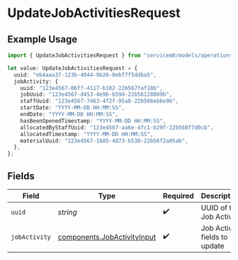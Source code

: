 # UpdateJobActivitiesRequest

## Example Usage

```typescript
import { UpdateJobActivitiesRequest } from "servicem8/models/operations";

let value: UpdateJobActivitiesRequest = {
  uuid: "eb4aaa37-123b-4044-9b26-0ebf7f5ddba5",
  jobActivity: {
    uuid: "123e4567-06ff-4117-b182-22b567faf18b",
    jobUuid: "123e4567-d453-4e9b-b59d-22b56128809b",
    staffUuid: "123e4567-7463-4f2f-95a8-22b566eb6e9b",
    startDate: "YYYY-MM-DD HH:MM:SS",
    endDate: "YYYY-MM-DD HH:MM:SS",
    hasBeenOpenedTimestamp: "YYYY-MM-DD HH:MM:SS",
    allocatedByStaffUuid: "123e4567-aa6e-4fc1-b29f-22b568f7d0cb",
    allocatedTimestamp: "YYYY-MM-DD HH:MM:SS",
    materialUuid: "123e4567-1b85-4873-b530-22b56f2a05ab",
  },
};
```

## Fields

| Field                                                                      | Type                                                                       | Required                                                                   | Description                                                                |
| -------------------------------------------------------------------------- | -------------------------------------------------------------------------- | -------------------------------------------------------------------------- | -------------------------------------------------------------------------- |
| `uuid`                                                                     | *string*                                                                   | :heavy_check_mark:                                                         | UUID of the Job Activity                                                   |
| `jobActivity`                                                              | [components.JobActivityInput](../../models/components/jobactivityinput.md) | :heavy_check_mark:                                                         | Job Activity fields to update                                              |